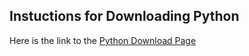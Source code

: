 ## Instuctions for Downloading Python


Here is the link to the [Python Download Page](https://www.python.org/downloads/)

